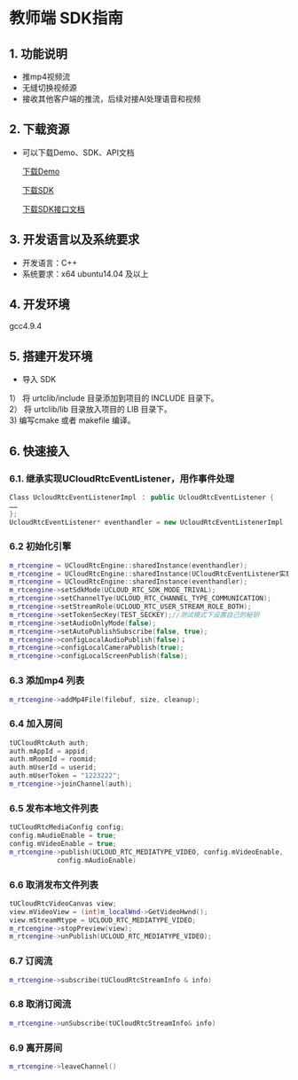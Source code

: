 # 教师端 SDK指南

## 1. 功能说明

  - 推mp4视频流
  - 无缝切换视频源
  - 接收其他客户端的推流，后续对接AI处理语音和视频

## 2. 下载资源

  - 可以下载Demo、SDK、API文档  
  
    [下载Demo](https://github.com/ucloud/urtc-linux-demo)      
  
    [下载SDK](http://urtcsdk.cn-bj.ufileos.com/urtclib202108.zip)     
    
    [下载SDK接口文档](http://urtcsdk.cn-bj.ufileos.com/Linux_SDK_API_202108.md)    

## 3. 开发语言以及系统要求

  - 开发语言：C++  
  - 系统要求：x64 ubuntu14.04 及以上

## 4. 开发环境

 gcc4.9.4

## 5. 搭建开发环境

  - 导入 SDK    
  
1） 将 urtclib/include 目录添加到项目的 INCLUDE 目录下。    
2） 将 urtclib/lib 目录放入项目的 LIB 目录下。  
3)  编写cmake 或者 makefile 编译。    


## 6. 快速接入 
### 6.1. 继承实现UCloudRtcEventListener，用作事件处理

```cpp
Class UcloudRtcEventListenerImpl ： public UcloudRtcEventListener {
……
};
UcloudRtcEventListener* eventhandler = new UcloudRtcEventListenerImpl
```

### 6.2 初始化引擎 

```cpp
m_rtcengine = UCloudRtcEngine::sharedInstance(eventhandler);
m_rtcengine = UCloudRtcEngine::sharedInstance(UCloudRtcEventListener实现类);
m_rtcengine = UCloudRtcEngine::sharedInstance(eventhandler);
m_rtcengine->setSdkMode(UCLOUD_RTC_SDK_MODE_TRIVAL);
m_rtcengine->setChannelTye(UCLOUD_RTC_CHANNEL_TYPE_COMMUNICATION);
m_rtcengine->setStreamRole(UCLOUD_RTC_USER_STREAM_ROLE_BOTH);
m_rtcengine->setTokenSecKey(TEST_SECKEY);//测试模式下设置自己的秘钥
m_rtcengine->setAudioOnlyMode(false);
m_rtcengine->setAutoPublishSubscribe(false, true);
m_rtcengine->configLocalAudioPublish(false)；
m_rtcengine->configLocalCameraPublish(true);
m_rtcengine->configLocalScreenPublish(false);
```

### 6.3 添加mp4 列表

```cpp
m_rtcengine->addMp4File(filebuf, size, cleanup);
```

### 6.4 加入房间

```cpp
tUCloudRtcAuth auth;
auth.mAppId = appid;
auth.mRoomId = roomid;
auth.mUserId = userid;
auth.mUserToken = "1223222";
m_rtcengine->joinChannel(auth);
```

### 6.5 发布本地文件列表

```cpp
tUCloudRtcMediaConfig config;
config.mAudioEnable = true;
config.mVideoEnable = true;
m_rtcengine->publish(UCLOUD_RTC_MEDIATYPE_VIDEO, config.mVideoEnable,
            config.mAudioEnable)
```

### 6.6 取消发布文件列表

```cpp
tUCloudRtcVideoCanvas view;
view.mVideoView = (int)m_localWnd->GetVideoHwnd();
view.mStreamMtype = UCLOUD_RTC_MEDIATYPE_VIDEO;
m_rtcengine->stopPreview(view);
m_rtcengine->unPublish(UCLOUD_RTC_MEDIATYPE_VIDEO);
```

### 6.7 订阅流

```cpp
m_rtcengine->subscribe(tUCloudRtcStreamInfo & info)
```

### 6.8 取消订阅流

```cpp
m_rtcengine->unSubscribe(tUCloudRtcStreamInfo& info)
```


### 6.9 离开房间

```cpp
m_rtcengine->leaveChannel()
```
